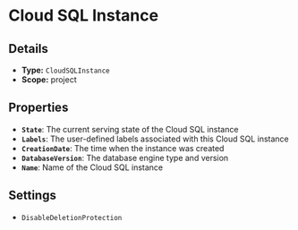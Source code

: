 # Cloud SQL Instance

## Details

- **Type:** `CloudSQLInstance`
- **Scope:** project

## Properties

- **`State`**: The current serving state of the Cloud SQL instance
- **`Labels`**: The user-defined labels associated with this Cloud SQL instance
- **`CreationDate`**: The time when the instance was created
- **`DatabaseVersion`**: The database engine type and version
- **`Name`**: Name of the Cloud SQL instance
## Settings

- `DisableDeletionProtection`
